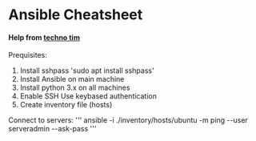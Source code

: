 # Ansible Cheatsheet

#### Help from [techno tim](https://github.com/techno-tim/ansible-homelab)

Prequisites:
1. Install sshpass 'sudo apt install sshpass'
1. Install Ansible on main machine
1. Install python 3.x on all machines
1. Enable SSH
    Use keybased authentication
1. Create inventory file (hosts)


Connect to servers:
'''
ansible -i ./inventory/hosts/ubuntu -m ping --user serveradmin --ask-pass
'''
    
